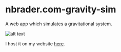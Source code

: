 # nbrader.com-gravity-sim
A web app which simulates a gravitational system.

![alt text](GravitySim.gif)

I host it on my website [here](https://nbrader.com/GravitySim.html).
